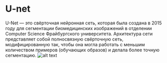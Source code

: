 # U-net
U-Net — это свёрточная нейронная сеть, которая была создана в 2015 году для сегментации биомедицинских изображений в отделении Computer Science Фрайбургского университета. Архитектура сети представляет собой полносвязную свёрточную сеть, модифицированную так, чтобы она могла работать с меньшим количеством примеров (обучающих образов) и делала более точную сегментацию.
![alt text](http://robocraft.ru/files/neuronet/u-net/u-net-architecture.png)
